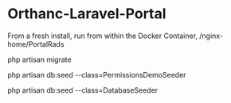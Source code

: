 # Orthanc-Laravel-Portal

From a fresh install, run from within the Docker Container, /nginx-home/PortalRads


php artisan migrate

php artisan db:seed --class=PermissionsDemoSeeder

php artisan db:seed --class=DatabaseSeeder